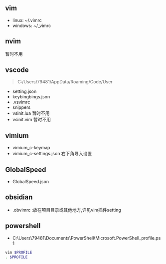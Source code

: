 ## vim
- linux: ~/.vimrc
- windows: ~/_vimrc

## nvim
暂时不用

## vscode
> C:/Users/79481/AppData/Roaming/Code/User
- setting.json
- keybingbings.json
- .vsvimrc
- snippers
- vsinit.lua 暂时不用
- vsinit.vim 暂时不用

## vimium
- vimium_c-keymap
- vimium_c-settings.json 右下角导入设置

## GlobalSpeed
- GlobalSpeed.json

## obsidian
- .obvimrc :放在项目目录或其他地方,详见vim插件setting

## powershell
- C:\Users\79481\Documents\PowerShell\Microsoft.PowerShell_profile.ps1
```sh
vim $PROFILE
. $PROFILE
```

